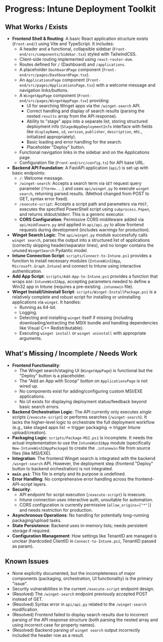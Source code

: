 # Progress: Intune Deployment Toolkit

## What Works / Exists

*   **Frontend Shell & Routing**: A basic React application structure exists (`Front-end/`) using Vite and TypeScript. It includes:
    *   A header and a functional, collapsible sidebar (`Front-end/src/components/Sidebar.tsx`) styled with TailwindCSS.
    *   Client-side routing implemented using `react-router-dom`.
    *   Routes defined for `/` (Dashboard) and `/applications`.
    *   A placeholder `DashboardPage` component (`Front-end/src/pages/DashboardPage.tsx`).
    *   An `ApplicationsPage` component (`Front-end/src/pages/ApplicationsPage.tsx`) with a welcome message and navigation links/buttons.
    *   A `WingetAppPage` component (`Front-end/src/pages/WingetAppPage.tsx`) providing:
        *   UI for searching Winget apps via the `/winget-search` API.
        *   Correct handling and display of search results (parsing the nested `results` array from the API response).
        *   Ability to "stage" apps into a separate list, storing structured deployment info (`StagedAppDeploymentInfo` interface with fields like `displayName`, `id`, `version`, `publisher`, `description`, etc., initialized appropriately).
        *   Basic loading and error handling for the search.
        *   Placeholder "Deploy" button.
    *   Functional navigation links in the sidebar and on the Applications page.
    *   Configuration file (`Front-end/src/config.ts`) for API base URL.
*   **Backend API Foundation**: A FastAPI application (`api/`) is set up with basic endpoints:
    *   `/`: Welcome message.
    *   `/winget-search`: Accepts a search term via `GET` request query parameter (`?term=...`) and uses `api/winget.py` to execute `winget search`, returning parsed results. (Method changed from POST to GET, syntax error fixed).
    *   `/execute-script`: Accepts a script path and parameters via `POST`, executes the specified PowerShell script using `subprocess.Popen`, and returns stdout/stderr. This is a generic executor.
    *   **CORS Configuration**: Permissive CORS middleware added via `api/middleware.py` and applied in `api/api.py` to allow frontend requests during development (includes warnings for production).
*   **Winget Search Logic**: The `api/winget.py` module successfully calls `winget search`, parses the output into a structured list of applications (correctly skipping header/separator lines), and no longer contains the unused `WingetSearch` Pydantic model.
*   **Intune Connection Script**: `scripts/Connect-to-Intune.ps1` provides a function to install necessary modules (`IntuneWin32App`, `Microsoft.Graph.Intune`) and connect to Intune using interactive authentication.
*   **Add App Script**: `scripts/Add-App-to-Intune.ps1` provides a function that wraps `Add-IntuneWin32App`, accepting parameters needed to define a Win32 app in Intune (requires a pre-existing `.intunewin` file).
*   **Winget Install/Uninstall Script**: `scripts/Winget-InstallPackage.ps1` is a relatively complete and robust script for installing or uninstalling applications via `winget`. It handles:
    *   Running as 64-bit.
    *   Logging.
    *   Detecting and installing `winget` itself if missing (including downloading/extracting the MSIX bundle and handling dependencies like Visual C++ Redistributable).
    *   Executing `winget install` or `winget uninstall` with appropriate arguments.

## What's Missing / Incomplete / Needs Work

*   **Frontend Functionality**:
    *   The Winget search/staging UI (`WingetAppPage`) is functional but the "Deploy" button is a placeholder.
    *   The "Add an App with Scoop" button on `ApplicationsPage` is not wired up.
    *   No components exist for adding/configuring custom MSI/EXE applications.
    *   No UI exists for displaying deployment status/feedback beyond basic search errors.
*   **Backend Orchestration Logic**: The API currently only executes *single* scripts (`/execute-script`) or performs searches (`/winget-search`). It lacks the higher-level logic to orchestrate the full deployment workflow (e.g., take staged apps list -> trigger packaging -> trigger Intune upload/creation).
*   **Packaging Logic**: `scripts/Package-MSI.ps1` is incomplete. It needs the actual implementation to use the `IntuneWin32App` module (specifically `New-IntuneWin32AppPackage`) to create the `.intunewin` file from source files (like MSI/EXE).
*   **Integration**: The frontend Winget search is integrated with the backend `/winget-search` API. However, the deployment step (frontend "Deploy" button to backend orchestration) is not integrated.
*   **`main.ps1`**: This file is empty and its purpose is undefined.
*   **Error Handling**: No comprehensive error handling across the frontend-API-script layers.
*   **Security**:
    *   API endpoint for script execution (`/execute-script`) is insecure.
    *   Intune connection uses interactive auth, unsuitable for automation.
    *   CORS configuration is currently permissive (`allow_origins=["*"]`) and needs restriction for production.
*   **Asynchronous Operations**: No handling for potentially long-running packaging/upload tasks.
*   **State Persistence**: Backend uses in-memory lists; needs persistent storage if required.
*   **Configuration Management**: How settings like TenantID are managed is unclear (hardcoded ClientID in `Connect-to-Intune.ps1`, TenantID passed as param).

## Known Issues
*   None explicitly documented, but the incompleteness of major components (packaging, orchestration, UI functionality) is the primary "issue".
*   Security vulnerabilities in the current `/execute-script` endpoint design.
*   (Resolved) The `/winget-search` endpoint previously accepted POST instead of GET.
*   (Resolved) Syntax error in `api/api.py` related to the `/winget-search` modification.
*   (Resolved) Frontend failed to display search results due to incorrect parsing of the API response structure (both parsing the nested array and using incorrect case for property names).
*   (Resolved) Backend parsing of `winget search` output incorrectly included the header row as a result.
